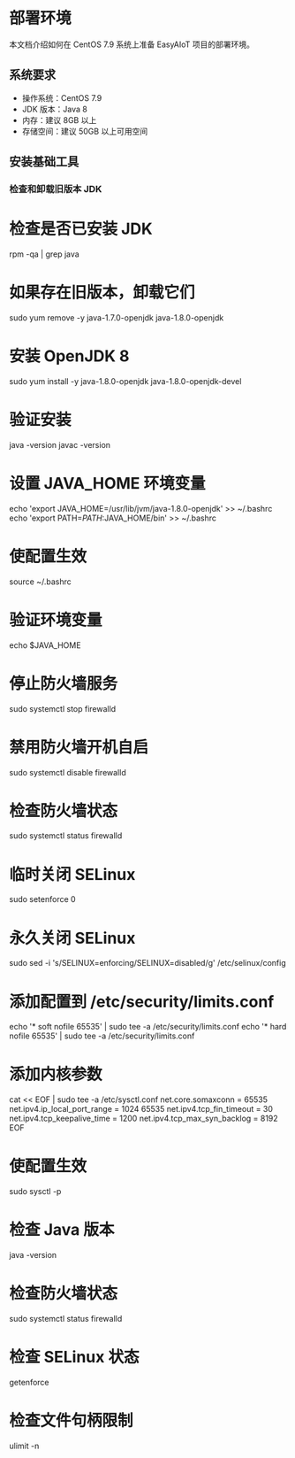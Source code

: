 # 部署环境

本文档介绍如何在 CentOS 7.9 系统上准备 EasyAIoT 项目的部署环境。

## 系统要求

- 操作系统：CentOS 7.9
- JDK 版本：Java 8
- 内存：建议 8GB 以上
- 存储空间：建议 50GB 以上可用空间

## 安装基础工具

### 检查和卸载旧版本 JDK
# 检查是否已安装 JDK
rpm -qa | grep java

# 如果存在旧版本，卸载它们
sudo yum remove -y java-1.7.0-openjdk java-1.8.0-openjdk

# 安装 OpenJDK 8
sudo yum install -y java-1.8.0-openjdk java-1.8.0-openjdk-devel

# 验证安装
java -version
javac -version

# 设置 JAVA_HOME 环境变量
echo 'export JAVA_HOME=/usr/lib/jvm/java-1.8.0-openjdk' >> ~/.bashrc
echo 'export PATH=$PATH:$JAVA_HOME/bin' >> ~/.bashrc

# 使配置生效
source ~/.bashrc

# 验证环境变量
echo $JAVA_HOME

# 停止防火墙服务
sudo systemctl stop firewalld

# 禁用防火墙开机自启
sudo systemctl disable firewalld

# 检查防火墙状态
sudo systemctl status firewalld

# 临时关闭 SELinux
sudo setenforce 0

# 永久关闭 SELinux
sudo sed -i 's/SELINUX=enforcing/SELINUX=disabled/g' /etc/selinux/config

# 添加配置到 /etc/security/limits.conf
echo '* soft nofile 65535' | sudo tee -a /etc/security/limits.conf
echo '* hard nofile 65535' | sudo tee -a /etc/security/limits.conf

# 添加内核参数
cat << EOF | sudo tee -a /etc/sysctl.conf
net.core.somaxconn = 65535
net.ipv4.ip_local_port_range = 1024 65535
net.ipv4.tcp_fin_timeout = 30
net.ipv4.tcp_keepalive_time = 1200
net.ipv4.tcp_max_syn_backlog = 8192
EOF

# 使配置生效
sudo sysctl -p

# 检查 Java 版本
java -version

# 检查防火墙状态
sudo systemctl status firewalld

# 检查 SELinux 状态
getenforce

# 检查文件句柄限制
ulimit -n

